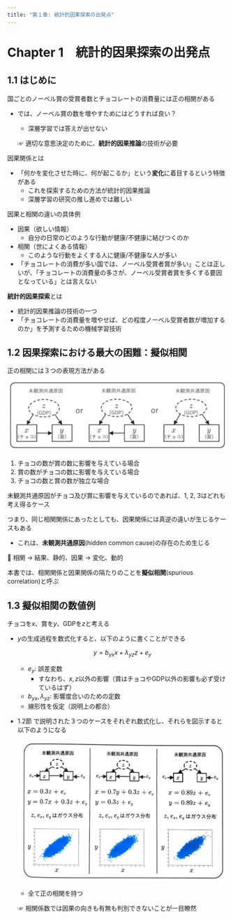 ```yaml
---
title: "第１章: 統計的因果探索の出発点"
---
```

# Chapter 1　統計的因果探索の出発点

## 1.1 はじめに

国ごとのノーベル賞の受賞者数とチョコレートの消費量には正の相関がある

- では、ノーベル賞の数を増やすためにはどうすれば良い？
    - 深層学習では答えが出せない

     ☞  適切な意思決定のために、**統計的因果推論**の技術が必要


因果関係とは

- 「何かを変化させた時に、何が起こるか」という**変化**に着目するという特徴がある
    - これを探索するための方法が統計的因果推論
    - 深層学習の研究の推し進めでは難しい

因果と相関の違いの具体例

- 因果（欲しい情報）
    - 自分の日常のどのような行動が健康/不健康に結びつくのか
- 相関（世によくある情報）
    - このような行動をよくする人に健康/不健康な人が多い
- 「チョコレートの消費が多い国では、ノーベル受賞者賞が多い」ことは正しいが、「チョコレートの消費量の多さが、ノーベル受賞者賞を多くする要因となっている」とは言えない

**統計的因果探索**とは

- 統計的因果推論の技術の一つ
- 「チョコレートの消費量を増やせば、どの程度ノーベル受賞者数が増加するのか」を予測するための機械学習技術

## 1.2 因果探索における最大の困難：擬似相関

正の相関には３つの表現方法がある

![](/images/study-record-causal-discovery/chapter1-1.png)

1. チョコの数が賞の数に影響を与えている場合
2. 賞の数がチョコの数に影響を与えている場合
3. チョコの数と賞の数が独立な場合

未観測共通原因がチョコ及び賞に影響を与えているのであれば、1, 2, 3はどれも考え得るケース

つまり、同じ相関関係にあったとしても、因果関係には真逆の違いが生じるケースもある

- これは、**未観測共通原因**(hidden common cause)の存在のため生じる

🧐 相関 → 結果、静的、因果 → 変化、動的

本書では、相関関係と因果関係の隔たりのことを**擬似相関**(spurious correlation)と呼ぶ

## 1.3 擬似相関の数値例

チョコを$x$、賞を$y$、GDPを$z$と考える

- $y$の生成過程を数式化すると、以下のように書くことができる

    $$
    y = b_{yx}x+\lambda_{yz}z + e_y
    $$

    - $e_y:$  誤差変数
        - すなわち、$x, z$以外の影響（賞はチョコやGDP以外の影響も必ず受けているはず）
    - $b_{yx}, \lambda_{yz}:$  影響度合いのための定数
    - 線形性を仮定（説明上の都合）
- 1.2節 で説明された３つのケースをそれぞれ数式化し、それらを図示すると以下のようになる

    ![](/images/study-record-causal-discovery/chapter1-2.png)

    - 全て正の相関を持つ

     ☞  相関係数では因果の向きも有無も判別できないことが一目瞭然
